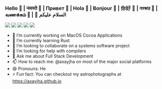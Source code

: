 ### Hello 👋 | नमस्ते  🙏       | Привет 🤚 | Hola 🤝 | Bonjour 🤙 |   你好 🤘  |     নমস্কার 🤗   | வணக்கம் 🙌 | 🤲 السلام عليكم
<!-- ## Hello 👋| Namaste 🙏 |   Privet 🤚  | Hola 🤝 | Bonjour 🤙 |  Nǐ hǎo 🤘 | Namaskar 🤗 | Vaṇakkam 🙌| As-salamu alaykum 🤲 -->
 
[![](https://img.shields.io/badge/LinkedIn👤-axayjha-blue)](https://www.linkedin.com/in/axayjha/)
[![](https://img.shields.io/badge/Email📧-akshayjha%40ive.in-lightgrey)](mailto:akshayjha@live.in)
[![](https://img.shields.io/badge/LeetCode👨‍💻-axayjha-yellow)](https://leetcode.com/axayjha)
[![](https://img.shields.io/badge/Instagram📸-axayjha-red)](http://instagram.com/axayjha)
[![](https://img.shields.io/badge/Web🌏-axayjha.github.io-green)](http://axayjha.github.io)

- 🔭 I’m currently working on MacOS Cocoa Applications
- 🌱 I’m currently learning Rust
- 👯 I’m looking to collaborate on a systems software project
- 🤔 I’m looking for help with compilers
- 💬 Ask me about Full Stack Development 
- 📫 How to reach me: @axayjha on most of the major social platforms 
- 😄 Pronouns: He
- ⚡ Fun fact: You can checkout my astrophotographs at https://axayjha.github.io

<!--
**axayjha/axayjha** is a ✨ _special_ ✨ repository because its `README.md` (this file) appears on your GitHub profile.

Here are some ideas to get you started:

- 🔭 I’m currently working on ...
- 🌱 I’m currently learning ...
- 👯 I’m looking to collaborate on ...
- 🤔 I’m looking for help with ...
- 💬 Ask me about ...
- 📫 How to reach me: ...
- 😄 Pronouns: ...
- ⚡ Fun fact: ...
-->
